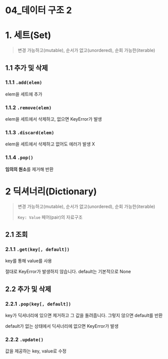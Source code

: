 # 04_데이터 구조 2

# 1. 세트(Set)

> 변경 가능하고(mutable), 순서가 없고(unordered), 순회 가능한(iterable)

## 1.1 추가 및 삭제

### 1.1.1 `.add(elem)`

elem을 세트에 추가



### 1.1.2 `.remove(elem)`

elem을 세트에서 삭제하고, 없으면 KeyError가 발생



### 1.1.3 `.discard(elem)`

elem을 세트에서 삭제하고 없어도 에러가 발생 X



### 1.1.4 `.pop()`

**임의의 원소**를 제거해 반환



# 2 딕셔너리(Dictionary)

> 변경 가능하고(mutable), 순서가 없고(unordered), 순회 가능한(iterable)
>
> `Key: Value` 페어(pair)의 자료구조

## 2.1 조회

### 2.1.1 `.get(key[, default])`

key를 통해 value를 사용

절대로 KeyError가 발생하지 않습니다. default는 기본적으로 None



## 2.2 추가 및 삭제

### 2.2.1 `.pop(key[, default])`

key가 딕셔너리에 있으면 제거하고 그 값을 돌려줍니다. 그렇지 않으면 default를 반환

default가 없는 상태에서 딕셔너리에 없으면 KeyError가 발생



### 2.2.2 `.update()`

값을 제공하는 key, value로  수정



